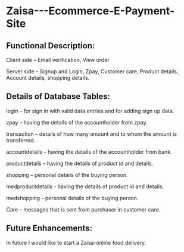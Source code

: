# Zaisa---Ecommerce-E-Payment-Site

## Functional Description:
Client side – Email verification, View order

Server side – Signup and Login, Zpay, Customer care, Product details, Account details, shopping details.

## Details of Database Tables:
login – for sign in with valid data entries and for adding sign up data.

zpay – having the details of the accountholder from zpay.

transaction – details of how many amount and to whom the amount is transferred.

accountdetails – having the details of the accountholder from bank.

productdetails – having the details of product id and details.

shopping – personal details of the buying person.

medproductdetails - having the details of product id and details.

medshopping - personal details of the buying person.

Care – messages that is sent from purchaser in customer care.

## Future Enhancements:
In future I would like to start a Zaisa-online food delivery. 


